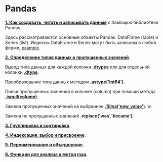 # Pandas

[**1. Как создавать, читать и записывать данные**](https://github.com/devFF/FindJob/blob/main/Data_processing/Pandas/creating_reading_writing.py) с помощью библиотеки Pandas.

Здесь рассматриваются основные объекты Pandas: DataFrame (table) и Series (list).
Индексы DataFrame и Series могут быть записаны в любой форме, [example](https://github.com/devFF/FindJob/blob/5c11650e2b0bddc0514ade168bf0a8196426feec/Data_processing/Pandas/creating_reading_writing.py#L18).
 
[**2. Определение типов данных и пропущенных значений**](https://github.com/devFF/FindJob/blob/main/Data_processing/Pandas/data_types_and_missing_values.py).

Вывод типа данных для каждой колонки [**.dtypes**](https://github.com/devFF/FindJob/blob/47a8eab8304c3277869630808ad2213416af0606/Data_processing/Pandas/data_types_and_missing_values.py#L12) 
или для отдельной колонки [**.dtype**](https://github.com/devFF/FindJob/blob/47a8eab8304c3277869630808ad2213416af0606/Data_processing/Pandas/data_types_and_missing_values.py#L13). 

Преобразование типа данных методом [**.astype('int64')**](https://github.com/devFF/FindJob/blob/47a8eab8304c3277869630808ad2213416af0606/Data_processing/Pandas/data_types_and_missing_values.py#L14).

Поиск пропущенных значений в колонке (column) при помощи метода [**.isnull(column)**](https://github.com/devFF/FindJob/blob/47a8eab8304c3277869630808ad2213416af0606/Data_processing/Pandas/data_types_and_missing_values.py#L18).

Замена пропущенных значений на выбранное [**.fillna('new_value')**](https://github.com/devFF/FindJob/blob/47a8eab8304c3277869630808ad2213416af0606/Data_processing/Pandas/data_types_and_missing_values.py#L19). \n

Замена не пропущенных значений **.replace('was','became')**.

[**3. Группировка и сортировка**](https://github.com/devFF/FindJob/blob/main/Data_processing/Pandas/grouping_sorting.py).


[**4. Индексация, выбор и присвоение**](https://github.com/devFF/FindJob/blob/main/Data_processing/Pandas/indexing_selecting_assigning.py).

[**5. Переименование и объединение**](https://github.com/devFF/FindJob/blob/main/Data_processing/Pandas/renaming_and_recombining.py).

[**6. Функции для анализа и метод map**](https://github.com/devFF/FindJob/blob/main/Data_processing/Pandas/summary_function_and_maps.py).

